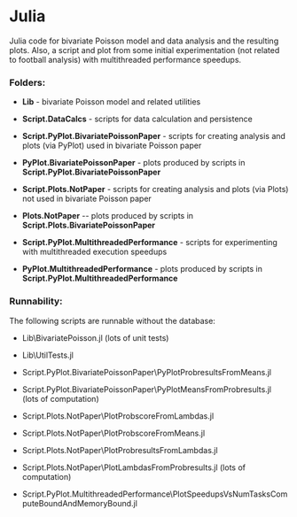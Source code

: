 # Julia

Julia code for bivariate Poisson model and data analysis and the resulting plots.
Also, a script and plot from some initial experimentation (not related to football analysis) with multithreaded performance speedups.

### Folders:

- **Lib** - bivariate Poisson model and related utilities

- **Script.DataCalcs** - scripts for data calculation and persistence

- **Script.PyPlot.BivariatePoissonPaper** - scripts for creating analysis and plots (via PyPlot) used in bivariate Poisson paper
- **PyPlot.BivariatePoissonPaper** - plots produced by scripts in **Script.PyPlot.BivariatePoissonPaper**

- **Script.Plots.NotPaper** - scripts for creating analysis and plots (via Plots) not used in bivariate Poisson paper
- **Plots.NotPaper** -- plots produced by scripts in **Script.Plots.BivariatePoissonPaper**

- **Script.PyPlot.MultithreadedPerformance** - scripts for experimenting with multithreaded execution speedups
- **PyPlot.MultithreadedPerformance** - plots produced by scripts in **Script.PyPlot.MultithreadedPerformance**

### Runnability:

The following scripts are runnable without the database:

- Lib\\BivariatePoisson.jl (lots of unit tests)
- Lib\\UtilTests.jl

- Script.PyPlot.BivariatePoissonPaper\\PyPlotProbresultsFromMeans.jl
- Script.PyPlot.BivariatePoissonPaper\\PyPlotMeansFromProbresults.jl (lots of computation)

- Script.Plots.NotPaper\\PlotProbscoreFromLambdas.jl
- Script.Plots.NotPaper\\PlotProbscoreFromMeans.jl
- Script.Plots.NotPaper\\PlotProbresultsFromLambdas.jl
- Script.Plots.NotPaper\\PlotLambdasFromProbresults.jl (lots of computation)

- Script.PyPlot.MultithreadedPerformance\\PlotSpeedupsVsNumTasksComputeBoundAndMemoryBound.jl
